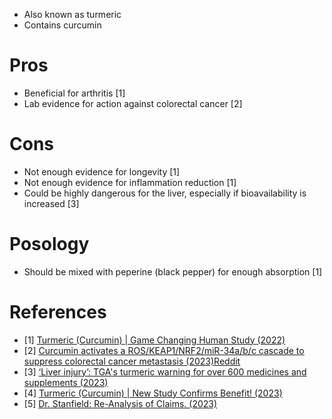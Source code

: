 - Also known as turmeric
- Contains curcumin

# Pros
- Beneficial for arthritis [1]
- Lab evidence for action against colorectal cancer [2]

# Cons
- Not enough evidence for longevity [1]
- Not enough evidence for inflammation reduction [1]
- Could be highly dangerous for the liver, especially if bioavailability is increased [3]

# Posology
- Should be mixed with peperine (black pepper) for enough absorption [1]

# References
- [1] [Turmeric (Curcumin) | Game Changing Human Study (2022)](https://www.youtube.com/watch?v=NtBPo-w5L0g)
- [2] [Curcumin activates a ROS/KEAP1/NRF2/miR-34a/b/c cascade to suppress colorectal cancer metastasis (2023)](https://www.nature.com/articles/s41418-023-01178-1)[Reddit](https://www.reddit.com/r/science/comments/13s46yq/curcumin_found_to_activate_colon_cancer_tumor/)
- [3] [‘Liver injury’: TGA's turmeric warning for over 600 medicines and supplements (2023)](https://7news.com.au/news/public-health/liver-injury-tgas-turmeric-warning-for-over-600-medicines-and-supplements-c-11606983)
- [4] [Turmeric (Curcumin) | New Study Confirms Benefit! (2023)](https://www.youtube.com/watch?v=rntf8VM9nAM)
- [5] [Dr. Stanfield: Re-Analysis of Claims. (2023)](https://www.youtube.com/watch?v=VpOWd3fm0jc)